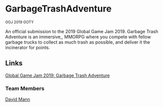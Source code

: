 # GarbageTrashAdventure
<sup>GGJ 2019 GOTY</sup>

An official submission to the 2019 Global Game Jam 2019. Garbage Trash Adventure is an immersive,, MMORPG where you compete with fellow garbage trucks to collect as much trash as possible, and deliver it the incinerator for points.

## Links
[Global Game Jam 2019: Garbage Trash Adventure](https://globalgamejam.org/2019/games/garbage-trash-adventure)
### Team Members
[David Mann](https://mann.engineer)

